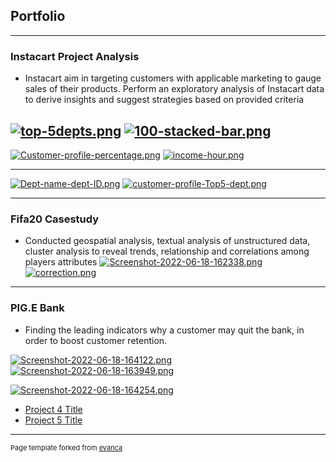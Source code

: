 ## Portfolio

---

### Instacart Project Analysis
* Instacart aim in targeting customers with applicable marketing to gauge sales of their products. Perform an exploratory analysis of Instacart data to derive insights and suggest strategies based on provided criteria

[![top-5depts.png](https://i.postimg.cc/nh271fXT/top-5depts.png)](https://postimg.cc/pm9p27Yn)
[![100-stacked-bar.png](https://i.postimg.cc/pVZy5Y3M/100-stacked-bar.png)](https://postimg.cc/DmS7ts2x)
---

[![Customer-profile-percentage.png](https://i.postimg.cc/kMQczZz3/Customer-profile-percentage.png)](https://postimg.cc/rzpxthqQ)
[![income-hour.png](https://i.postimg.cc/yNVNvDMS/income-hour.png)](https://postimg.cc/dhxv0Vtq)

---
[![Dept-name-dept-ID.png](https://i.postimg.cc/XJ38YkBD/Dept-name-dept-ID.png)](https://postimg.cc/kV18j8cx)
[![customer-profile-Top5-dept.png](https://i.postimg.cc/FsKLpBQx/customer-profile-Top5-dept.png)](https://postimg.cc/YjJ0q804)

---

### Fifa20 Casestudy
* Conducted geospatial analysis, textual analysis of unstructured data, cluster analysis to reveal trends, relationship and correlations among players attributes
[![Screenshot-2022-06-18-162338.png](https://i.postimg.cc/zGXzhV4t/Screenshot-2022-06-18-162338.png)](https://postimg.cc/nCgfbcFB)
[![correction.png](https://i.postimg.cc/q7s37tKm/correction.png)](https://postimg.cc/d701HV4d)

---

### PIG.E Bank
* Finding the leading indicators why a customer may quit the bank, in order to boost customer retention.

[![Screenshot-2022-06-18-164122.png](https://i.postimg.cc/FFDjMn07/Screenshot-2022-06-18-164122.png)](https://postimg.cc/BtPLDpY0)
[![Screenshot-2022-06-18-163949.png](https://i.postimg.cc/MGQC4Q4p/Screenshot-2022-06-18-163949.png)](https://postimg.cc/VSzZ0dmx)

[![Screenshot-2022-06-18-164254.png](https://i.postimg.cc/qqRCB42g/Screenshot-2022-06-18-164254.png)](https://postimg.cc/LYcsNdCM)


- [Project 4 Title](http://example.com/)
- [Project 5 Title](http://example.com/)




---
<p style="font-size:11px">Page template forked from <a href="https://github.com/evanca/quick-portfolio">evanca</a></p>
<!-- Remove above link if you don't want to attibute -->
